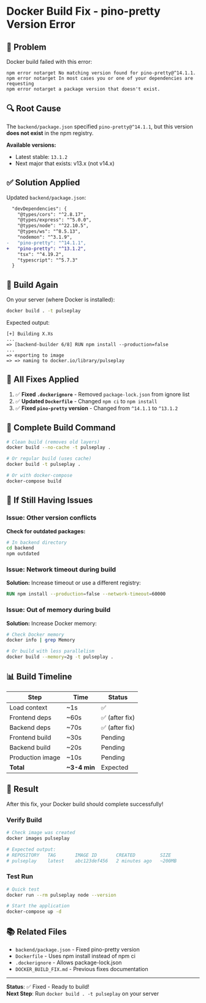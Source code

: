 # Docker Build Fix - pino-pretty Version Error

## 🐛 Problem

Docker build failed with this error:
```
npm error notarget No matching version found for pino-pretty@^14.1.1.
npm error notarget In most cases you or one of your dependencies are requesting
npm error notarget a package version that doesn't exist.
```

## 🔍 Root Cause

The `backend/package.json` specified `pino-pretty@^14.1.1`, but this version **does not exist** in the npm registry.

**Available versions:**
- Latest stable: `13.1.2`
- Next major that exists: v13.x (not v14.x)

## ✅ Solution Applied

Updated `backend/package.json`:

```diff
  "devDependencies": {
    "@types/cors": "^2.8.17",
    "@types/express": "^5.0.0",
    "@types/node": "^22.10.5",
    "@types/ws": "^8.5.13",
    "nodemon": "^3.1.9",
-   "pino-pretty": "^14.1.1",
+   "pino-pretty": "^13.1.2",
    "tsx": "^4.19.2",
    "typescript": "^5.7.3"
  }
```

## 🚀 Build Again

On your server (where Docker is installed):

```bash
docker build . -t pulseplay
```

Expected output:
```
[+] Building X.Xs
...
=> [backend-builder 6/8] RUN npm install --production=false
...
=> exporting to image
=> => naming to docker.io/library/pulseplay
```

## 📝 All Fixes Applied

1. ✅ **Fixed `.dockerignore`** - Removed `package-lock.json` from ignore list
2. ✅ **Updated `Dockerfile`** - Changed `npm ci` to `npm install`
3. ✅ **Fixed `pino-pretty` version** - Changed from `^14.1.1` to `^13.1.2`

## 🎯 Complete Build Command

```bash
# Clean build (removes old layers)
docker build --no-cache -t pulseplay .

# Or regular build (uses cache)
docker build -t pulseplay .

# Or with docker-compose
docker-compose build
```

## 🐛 If Still Having Issues

### Issue: Other version conflicts
**Check for outdated packages:**
```bash
# In backend directory
cd backend
npm outdated
```

### Issue: Network timeout during build
**Solution:** Increase timeout or use a different registry:
```dockerfile
RUN npm install --production=false --network-timeout=60000
```

### Issue: Out of memory during build
**Solution:** Increase Docker memory:
```bash
# Check Docker memory
docker info | grep Memory

# Or build with less parallelism
docker build --memory=2g -t pulseplay .
```

## 📊 Build Timeline

| Step | Time | Status |
|------|------|--------|
| Load context | ~1s | ✅ |
| Frontend deps | ~60s | ✅ (after fix) |
| Backend deps | ~70s | ✅ (after fix) |
| Frontend build | ~30s | Pending |
| Backend build | ~20s | Pending |
| Production image | ~10s | Pending |
| **Total** | **~3-4 min** | Expected |

## 🎉 Result

After this fix, your Docker build should complete successfully!

### Verify Build
```bash
# Check image was created
docker images pulseplay

# Expected output:
# REPOSITORY   TAG       IMAGE ID       CREATED         SIZE
# pulseplay    latest    abc123def456   2 minutes ago   ~200MB
```

### Test Run
```bash
# Quick test
docker run --rm pulseplay node --version

# Start the application
docker-compose up -d
```

## 📚 Related Files

- `backend/package.json` - Fixed pino-pretty version
- `Dockerfile` - Uses npm install instead of npm ci
- `.dockerignore` - Allows package-lock.json
- `DOCKER_BUILD_FIX.md` - Previous fixes documentation

---

**Status**: ✅ Fixed - Ready to build!  
**Next Step**: Run `docker build . -t pulseplay` on your server
